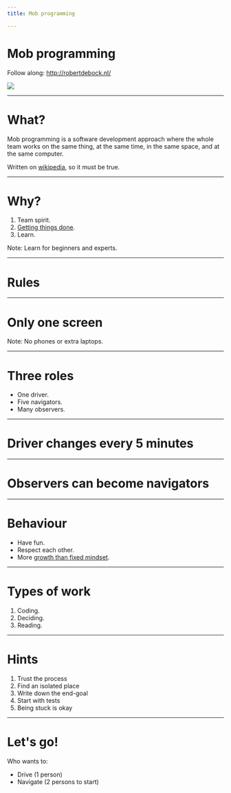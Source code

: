 ```yaml
---
title: Mob programming

---
```


<!-- .slide: data-background="https://raw.githubusercontent.com/robertdebock/presentations/master/images/af-2019-background.pn g" -->

# Mob programming

Follow along: http://robertdebock.nl/

<img src="https://api.qrserver.com/v1/create-qr-code/?size=350x350&data=http://robertdebock.nl/presentations/mob-programming/"/>

---

# What?

Mob programming is a software development approach where the whole team works on the same thing, at the same time, in the same space, and at the same computer.

Written on [wikipedia](https://en.wikipedia.org/wiki/Mob_programming), so it must be true.

---

# Why?

1. Team spirit.
2. [Getting things done](https://en.wikipedia.org/wiki/Getting_Things_Done).
3. Learn.

Note: Learn for beginners and experts.

---

# Rules

----

# Only one screen

Note: No phones or extra laptops.

----

# Three roles

- One driver.
- Five navigators.
- Many observers.

----

# Driver changes every 5 minutes

----

# Observers can become navigators

----

# Behaviour

- Have fun.
- Respect each other.
- More [growth than fixed mindset](https://www.mindsetworks.com/science/).

----

# Types of work

1. Coding.
2. Deciding.
3. Reading.

----

# Hints

1. Trust the process
2. Find an isolated place
3. Write down the end-goal
4. Start with tests
5. Being stuck is okay

---

# Let's go!

Who wants to:

- Drive (1 person)
- Navigate (2 persons to start)

